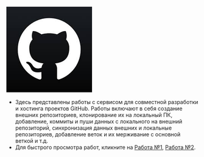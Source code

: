 ![](Git.jpg)
* Здесь представлены работы c сервисом для совместной разработки и хостинга проектов GitHub. Работы включают в себя создание внешних репозиториев, клонирование их на локальный ПК, добавление, коммиты и пуши данных с локального на внешний репозиторий, синхронизация данных внешних и локальные репозиториев, добавление веток и их мерживание с основной веткой и т.д. 
* Для быстрого просмотра работ, кликните на [Работа №1](HW_GitHub.txt), [Работа №2](HW2_GitHub.txt).
